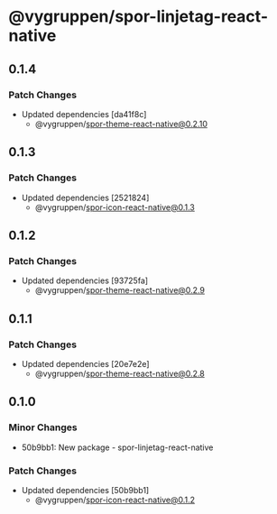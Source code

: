 # @vygruppen/spor-linjetag-react-native

## 0.1.4

### Patch Changes

- Updated dependencies [da41f8c]
  - @vygruppen/spor-theme-react-native@0.2.10

## 0.1.3

### Patch Changes

- Updated dependencies [2521824]
  - @vygruppen/spor-icon-react-native@0.1.3

## 0.1.2

### Patch Changes

- Updated dependencies [93725fa]
  - @vygruppen/spor-theme-react-native@0.2.9

## 0.1.1

### Patch Changes

- Updated dependencies [20e7e2e]
  - @vygruppen/spor-theme-react-native@0.2.8

## 0.1.0

### Minor Changes

- 50b9bb1: New package - spor-linjetag-react-native

### Patch Changes

- Updated dependencies [50b9bb1]
  - @vygruppen/spor-icon-react-native@0.1.2
